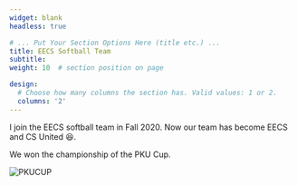 ```yaml
---
widget: blank
headless: true

# ... Put Your Section Options Here (title etc.) ...
title: EECS Softball Team
subtitle:
weight: 10  # section position on page

design:
  # Choose how many columns the section has. Valid values: 1 or 2.
  columns: '2'
---
```


I join the EECS softball team in Fall 2020.
Now our team has become EECS and CS United 😆.

We won the championship of the PKU Cup.

![PKUCUP](team/pkucup.JPG "PKU CUP Championship!")
